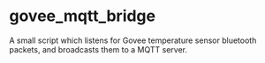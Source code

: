 # govee_mqtt_bridge
A small script which listens for Govee temperature sensor bluetooth packets, and broadcasts them to a MQTT server.
